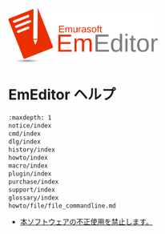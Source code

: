 [<img src="_static/logo-minified.svg" width="300">](https://www.emeditor.com/)

# EmEditor ヘルプ

```{toctree}
:maxdepth: 1
notice/index
cmd/index
dlg/index
history/index
howto/index
macro/index
plugin/index
purchase/index
support/index
glossary/index
howto/file/file_commandline.md
```

- [本ソフトウェアの不正使用を禁止します。](notice/illegal_usage)